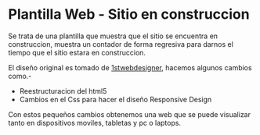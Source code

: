 <h1>Plantilla Web - Sitio en construccion</h1>
<p>Se trata de una plantilla que muestra que el sitio se encuentra en construccion, muestra un contador de forma regresiva para darnos el tiempo que el sitio estara en construccion.</p>
<p>El diseño original es tomado de <a href="http://www.1stwebdesigner.com/css/create-coming-soon-page-using-html5-and-css3/">1stwebdesigner</a>, hacemos algunos cambios como.-</p>
<ul>
	<li>Reestructuracion del html5</li>
	<li>Cambios en el Css para hacer el diseño Responsive Design</li>
</ul>
<p>Con estos pequeños cambios obtenemos una web que se puede visualizar tanto en dispositivos moviles, tabletas y pc o laptops.</p>